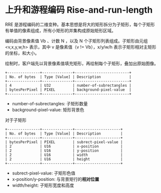 # 上升和游程编码 Rise-and-run-length

RRE 是游程编码的二维变种。基本思想是将大的矩形拆分为子矩形，每个子矩形有单值的像素组成，所有小矩形的并集构成原始矩形区域。

编码由背景像素值 Vb 、计数 N ，以及 N 个子矩形列表组成。子矩形由元组 <v,x,y,w,h> 表示，其中 v 是像素值（v != Vb），x/y/w/h 表示子矩形相对主矩形的坐标，和大小。

绘制时，客户端先以背景像素值填充矩形，再绘制每个子矩形，叠加出原始图像。

```
+---------------+--------------+-------------------------+
| No. of bytes  | Type [Value] | Description             |
+---------------+--------------+-------------------------+
| 4             | U32          | number-of-subrectangles |
| bytesPerPixel | PIXEL        | background-pixel-value  |
+---------------+--------------+-------------------------+
```

- number-of-subrectangles: 子矩形数量
- background-pixel-value: 矩形背景色

对于子矩形

```
+---------------+--------------+---------------------+
| No. of bytes  | Type [Value] | Description         |
+---------------+--------------+---------------------+
| bytesPerPixel | PIXEL        | subrect-pixel-value |
| 2             | U16          | x-position          |
| 2             | U16          | y-position          |
| 2             | U16          | width               |
| 2             | U16          | height              |
+---------------+--------------+---------------------+
```

- subrect-pixel-value: 子矩形色值
- x-position/y-position: 与背景矩行的**相对位置**
- width/height: 子矩形宽度和高度